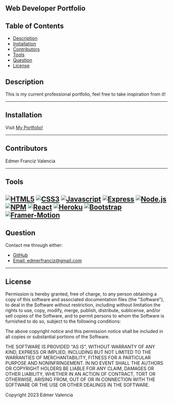 ## Web Developer Portfolio

  ## Table of Contents
* [Description](#Description)
* [Installation](#Installation)
* [Contributors](#Contributors)
* [Tools](#Tools)
* [Question](#Question)
* [License](#license)

## Description

This is my current professional portfolio, feel free to take inspiration from it!

---
## Installation

Visit [My Portfolio!](https://ed-web-portfolio-9dc8d51c857b.herokuapp.com/)

---

## Contributors

Edmer Franciz Valencia

---
## Tools
[![HTML5](https://img.shields.io/badge/HTML5-E34F26?style=flat-square&logo=html5&logoColor=white)](https://www.w3.org/TR/html5/)
[![CSS3](https://img.shields.io/badge/CSS3-1572B6?style=flat-square&logo=css3&logoColor=white)](https://www.w3.org/Style/CSS/)
[![Javascript](https://img.shields.io/badge/JavaScript-323330?style=flat-square&logo=javascript&logoColor=F7DF1E)](https://www.javascript.com/)
[![Express](https://img.shields.io/badge/Express.js-000000?style=flat-square&logo=express&logoColor=white)](https://expressjs.com/)
[![Node.js](https://img.shields.io/badge/Node.js-339933?style=flat-square&logo=nodedotjs&logoColor=white)](https://nodejs.org/)
[![NPM](https://img.shields.io/badge/NPM-CB3837?style=flat-square&logo=npm&logoColor=white)](https://www.npmjs.com/)
[![React](https://img.shields.io/badge/React-20232A?style=flat-square&logo=react&logoColor=61DAFB)](https://reactjs.org/)
[![Heroku](https://img.shields.io/badge/Heroku-430098?style=flat-square&logo=heroku&logoColor=white)](https://www.heroku.com/)
[![Bootstrap](https://img.shields.io/badge/bootstrap-4EA94B?style=flat-square&logo=bootstrap&logoColor=white)](https://getbootstrap.com/)
[![Framer-Motion](https://img.shields.io/badge/Framer-430098?style=flat-square&logo=framer&logoColor=white)](https://www.framer.com/motion/)
---

## Question

Contact me through either:
- [GitHub](https://github.com/edm1001)
- [Email: edmerfranciz@gmail.com](mailto:edmerfranciz@gmail.com)

---

## License

Permission is hereby granted, free of charge, to any person obtaining a copy of this software and associated documentation files (the "Software"), to deal in the Software without restriction, including without limitation the rights to use, copy, modify, merge, publish, distribute, sublicense, and/or sell copies of the Software, and to permit persons to whom the Software is furnished to do so, subject to the following conditions:

The above copyright notice and this permission notice shall be included in all copies or substantial portions of the Software.

THE SOFTWARE IS PROVIDED "AS IS", WITHOUT WARRANTY OF ANY KIND, EXPRESS OR IMPLIED, INCLUDING BUT NOT LIMITED TO THE WARRANTIES OF MERCHANTABILITY, FITNESS FOR A PARTICULAR PURPOSE AND NONINFRINGEMENT. IN NO EVENT SHALL THE AUTHORS OR COPYRIGHT HOLDERS BE LIABLE FOR ANY CLAIM, DAMAGES OR OTHER LIABILITY, WHETHER IN AN ACTION OF CONTRACT, TORT OR OTHERWISE, ARISING FROM, OUT OF OR IN CONNECTION WITH THE SOFTWARE OR THE USE OR OTHER DEALINGS IN THE SOFTWARE.

Copyright 2023 Edmer Valencia